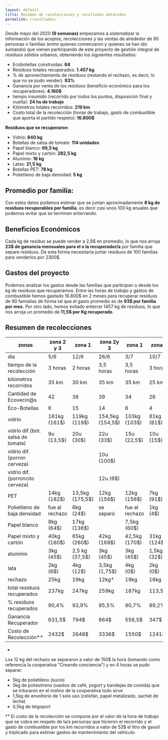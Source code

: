 ```yaml
---
layout: default
title: Resúmen de recolecciones y resultados obtenidos
permalink: /resultados/
---
```


Desde mayo del 2020  __(9 semanas)__ empezamos a sistematizar la información de los acopios, recolecciones y las ventas de alrededor de 90 personas o familias (entre quienes comenzaron y quienes se han ido sumando) que vienen participando de este proyecto de gestión integral de residuos sólidos urbanos, obteniendo los siguientes resultados:

- Ecobotellas construidas: __64__  
- Residuos totales recuperados: __1.457 kg__    
- % de aprovechamiento de residuos (restando el rechazo, es decir, lo que no se pudo vender): __93%__   
- Ganancia por venta de los residuos (beneficio económico para los recuperadores): __4.160$__  
- tiempo insumido (recorrido por todos los puntos, disposición final y vuelta): __24 hs de trabajo__  
- Kilómetros totales recorridos: __219 km__   
- Costo total de la recolección (horas de trabajo, gasto de combustible que aporta el partido respeto): __16.800$__    

__Residuos que se recuperaron:__   
- Vidrio: __840 kg__  
- Botellas de salsa de tomate: __114 unidades__  
- Papel blanco: __69,5 kg__   
- Papel mixto y cartón: __282,5 kg__   
- Aluminio: __18 kg__   
- Latas: __21,5 kg__   
- Botellas PET: __78 kg__   
- Polietileno de baja densidad: __5 kg__   

## Promedio por familia:  
Con estos datos podemos estimar que se juntan aproximadamente __8 kg de residuos recuperables por familia__, es decir casi unos 100 kg anuales que podemos evitar que se terminen enterrando.  

## Beneficios Económicos
Cada kg de residuo se puede vender a 2,9$ en promedio, lo que nos arroja __23$ de ganancia mensuales para el o la recuperador/a__ por familia que separe residuos. De esta forma necesitaría juntar residuos de 100 familias para venderlos por 2300$.  

## Gastos del proyecto
Podemos analizar los gastos desde las familias que participan o desde los kg de residuos que recuperamos. Entre las horas de trabajo y gastos de combustible hemos gastado 16.800$ en 2 meses para recuperar residuos de 90 famialias de forma tal que el gasto promedio es de __93$ por familia por mes.__ Por otro lado, hemos evitado enterrar 1457 kg de residuos, lo que nos arroja un promedio de __11,5$ por Kg recuperado__.  

## Resumen de recolecciones  

  | zonas                             | zona 2 y 3      | zona 1          | zona 2y 3        | zona 1       | zona 2       | zona 3       | zona 1       |
  |-----------------------------------|-----------------|-----------------|------------------|--------------|--------------|--------------|--------------|
  | dia                               | 5/6             | 12/6            | 26/6             | 3/7	        |10/7          |17/7          | 24/7         |
  | tiempo de la recolección          | 3 horas         | 2 horas         | 3,5 horas        | 3,5 horas    | 3 horas      | 3 horas      |4,5 horas     |
  | kilómetros recorridos             | 35 km           | 30 km           | 35 km            | 35 km        | 25 km        | 24 km        | 35 km        |
  | Cantidad de Ecovecin@s            | 42              | 38              | 39               | 34           | 26           | 13           | 47           |
  | Eco-Botellas                      | 6               | 15              | 14               | 6            | 4            | 7            | 12           |
  | vidrio                            | 161kg (161$)    | 119kg (119$)    | 154,5kg (154,5$) | 103kg (103$) | 81kg (81$)   | 81kg (81$)   |  141kg (141$)|
  | vidrio dif.(bot. salsa de tomate) | 9u (13,5$)      | 20u (30$)       | 22u (33$)        | 15u (22,5$)  | 10u (15$)    | 4u (6$)      | 34u (51$)    |
  | vidrio dif. (porron cerveza)      |                 |                 | 10u (100$)       |              |              |              |              |
  | vidrio dif. (porroncito cerveza)  |                 |                 | 12u (6$)         |              |              |              |              |
  | PET                               | 14kg (182$)     | 13,5kg (175,5$) | 12kg (156$)      | 12kg (156$)  |7kg (91$)     |5kg (65$)     |14,5kg (188,5$)|
  | Polietileno de baja densidad      | fue al rechazo  | 6kg (24$)       | se separó        |fue al rechazo|1kg (4$)      |1kg (4$)      | 3kg (12$)    |
  | Papel blanco                      | 8kg (64$)       | 17kg (136$)     |                  | 7,5kg (60$)  |              |              | 37kg (296$)  |
  | Papel mixto y cartón              | 40kg (160$)     | 65kg (260$)     |  42kg (168$)     | 42,5kg (170$)|31kg (124$)   | 18kg (72$)   | 44kg (176$)  |
  | aluminio                          | 3kg (45$)       | 2,5 kg (37,5$)  | 3kg (45$)        | 3kg (45$)    | 1,5kg (32$)  |              |5kg (75$)     |
  | lata                              | 2kg (6$)        | 4kg (12$)       | 3,5kg (1,75$)    | 4kg (0$)     |2kg (0$)      |   1kg (0$)   | 5kg (0$)     |
  | rechazo                           | 25kg            | 19kg            | 12kg*            | 19kg         | 16kg         | 5kg          |  25kg        |
  | total residuos recuperados        | 237kg           | 247kg           | 259kg            | 187kg        | 113,5kg      |  110kg       | 283kg        |
  | % residuos recuperados            |  90,4%          |  93,9%          | 95,5%            |  90,7%       |  89,2%       |  95,6%       |  92,5%       |
  | Ganancia Recuperador              |        631,5$   |   794$          |  664$            |   556,5$     | 347$         | 228$         |  939,5$      |
  | Costo de Recolección**            |       2432$     |  2648$          |  3336$           |  1550$       |  1241$       |  2257$       | 3342$        |

*
Los 12 kg del rechazo se separaron a valor de 150$ la hora (tomando como referencia la cooperativa "Creando conciencia") y en 4 horas se pudo separar:  
- 5kg de polietileno (sucio)  
- 5kg de poliestireno (vasitos de café, yogurt y bandejas de comida) que se trituraron en el molino de la cooperativa todo sirve  
- 1,5kg de envoltorio de 1 solo uso (celofán, papel metalizado, sachet de leche)   
- 0,5kg de telgoport  

** El costo de la recolección se compone por el valor de la hora de trabajo que se cobra en respeto de la/s personas que hicieron el recorrido y el gasto de combustible por los km recorridos a valor de 53$ el litro de gasoil y triplicado para estimar gastos de mantenimiento del vehiculo.  
